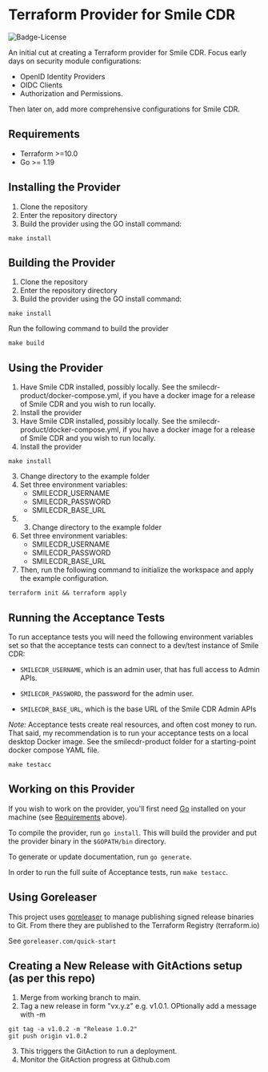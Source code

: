 # Terraform Provider for Smile CDR

![Badge-License]

An initial cut at creating a Terraform provider for Smile CDR. Focus early days on security module configurations:

- OpenID Identity Providers
- OIDC Clients
- Authorization and Permissions.

Then later on, add more comprehensive configurations for Smile CDR.

## Requirements

- Terraform >=10.0
- Go >= 1.19

## Installing the Provider

1. Clone the repository
2. Enter the repository directory
3. Build the provider using the GO install command:

```shell
make install
```

## Building the Provider

1. Clone the repository
2. Enter the repository directory
3. Build the provider using the GO install command:

```shell
make install
```

Run the following command to build the provider

```shell
make build
```

## Using the Provider

1. Have Smile CDR installed, possibly locally. See the smilecdr-product/docker-compose.yml, if you have a docker image for a release of Smile CDR and you wish to run locally.
2. Install the provider
3. Have Smile CDR installed, possibly locally. See the smilecdr-product/docker-compose.yml, if you have a docker image for a release of Smile CDR and you wish to run locally.
4. Install the provider

```shell
make install
```

3. Change directory to the example folder
4. Set three environment variables:
   - SMILECDR_USERNAME
   - SMILECDR_PASSWORD
   - SMILECDR_BASE_URL
5. 3. Change directory to the example folder
4. Set three environment variables:
   - SMILECDR_USERNAME
   - SMILECDR_PASSWORD
   - SMILECDR_BASE_URL
5. Then, run the following command to initialize the workspace and apply the example configuration.

```shell
terraform init && terraform apply
```

## Running the Acceptance Tests

To run acceptance tests you will need the following environment variables set so that the acceptance tests can connect to a dev/test instance of Smile CDR:

- `SMILECDR_USERNAME`, which is an admin user, that has full access to Admin APIs.

- `SMILECDR_PASSWORD`, the password for the admin user.

- `SMILECDR_BASE_URL`, which is the base URL of the Smile CDR Admin APIs

*Note:* Acceptance tests create real resources, and often cost money to run. That said, my recommendation is
to run your acceptance tests on a local desktop Docker image. See the smilecdr-product folder for a starting-point docker compose YAML file.


```shell
make testacc
```

## Working on this Provider

If you wish to work on the provider, you'll first need [Go](http://www.golang.org) installed on your machine (see [Requirements](#requirements) above).

To compile the provider, run `go install`. This will build the provider and put the provider binary in the `$GOPATH/bin` directory.

To generate or update documentation, run `go generate`.

In order to run the full suite of Acceptance tests, run `make testacc`.

## Using Goreleaser

This project uses [goreleaser](goreleaser.com) to manage publishing signed release binaries to Git. From there they are published to the Terraform Registry (terraform.io)

See ```goreleaser.com/quick-start```


## Creating a New Release with GitActions setup (as per this repo)

1. Merge from working branch to main.
2. Tag a new release in form "vx.y.z" e.g. v1.0.1. OPtionally add a message with -m

```shell
git tag -a v1.0.2 -m "Release 1.0.2" 
git push origin v1.0.2
```

3. This triggers the GitAction to run a deployment.
4. Monitor the GitAction progress at Github.com

[Badge-License]: https://img.shields.io/badge/license-apache%202.0-60C060.svg
